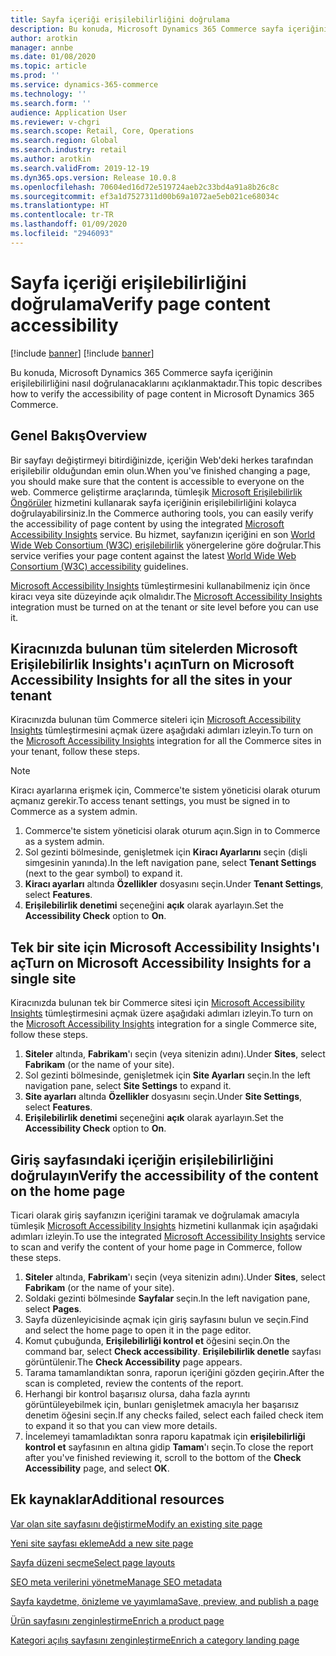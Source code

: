 ```yaml
---
title: Sayfa içeriği erişilebilirliğini doğrulama
description: Bu konuda, Microsoft Dynamics 365 Commerce sayfa içeriğinin erişilebilirliğini nasıl doğrulanacaklarını açıklanmaktadır.
author: arotkin
manager: annbe
ms.date: 01/08/2020
ms.topic: article
ms.prod: ''
ms.service: dynamics-365-commerce
ms.technology: ''
ms.search.form: ''
audience: Application User
ms.reviewer: v-chgri
ms.search.scope: Retail, Core, Operations
ms.search.region: Global
ms.search.industry: retail
ms.author: arotkin
ms.search.validFrom: 2019-12-19
ms.dyn365.ops.version: Release 10.0.8
ms.openlocfilehash: 70604ed16d72e519724aeb2c33bd4a91a8b26c8c
ms.sourcegitcommit: ef3a1d7527311d00b69a1072ae5eb021ce68034c
ms.translationtype: HT
ms.contentlocale: tr-TR
ms.lasthandoff: 01/09/2020
ms.locfileid: "2946093"
---
```

# <a name="verify-page-content-accessibility"></a><span data-ttu-id="e33d5-103">Sayfa içeriği erişilebilirliğini doğrulama</span><span class="sxs-lookup"><span data-stu-id="e33d5-103">Verify page content accessibility</span></span>

[!include [banner](includes/preview-banner.md)]
[!include [banner](includes/banner.md)]

<span data-ttu-id="e33d5-104">Bu konuda, Microsoft Dynamics 365 Commerce sayfa içeriğinin erişilebilirliğini nasıl doğrulanacaklarını açıklanmaktadır.</span><span class="sxs-lookup"><span data-stu-id="e33d5-104">This topic describes how to verify the accessibility of page content in Microsoft Dynamics 365 Commerce.</span></span>

## <a name="overview"></a><span data-ttu-id="e33d5-105">Genel Bakış</span><span class="sxs-lookup"><span data-stu-id="e33d5-105">Overview</span></span>

<span data-ttu-id="e33d5-106">Bir sayfayı değiştirmeyi bitirdiğinizde, içeriğin Web'deki herkes tarafından erişilebilir olduğundan emin olun.</span><span class="sxs-lookup"><span data-stu-id="e33d5-106">When you've finished changing a page, you should make sure that the content is accessible to everyone on the web.</span></span> <span data-ttu-id="e33d5-107">Commerce geliştirme araçlarında, tümleşik [Microsoft Erişilebilirlik Öngörüler](https://accessibilityinsights.io/) hizmetini kullanarak sayfa içeriğinin erişilebilirliğini kolayca doğrulayabilirsiniz.</span><span class="sxs-lookup"><span data-stu-id="e33d5-107">In the Commerce authoring tools, you can easily verify the accessibility of page content by using the integrated [Microsoft Accessibility Insights](https://accessibilityinsights.io/) service.</span></span> <span data-ttu-id="e33d5-108">Bu hizmet, sayfanızın içeriğini en son [World Wide Web Consortium (W3C) erişilebilirlik](https://www.w3.org/standards/webdesign/accessibility) yönergelerine göre doğrular.</span><span class="sxs-lookup"><span data-stu-id="e33d5-108">This service verifies your page content against the latest [World Wide Web Consortium (W3C) accessibility](https://www.w3.org/standards/webdesign/accessibility) guidelines.</span></span>

<span data-ttu-id="e33d5-109">[Microsoft Accessibility Insights](https://accessibilityinsights.io/) tümleştirmesini kullanabilmeniz için önce kiracı veya site düzeyinde açık olmalıdır.</span><span class="sxs-lookup"><span data-stu-id="e33d5-109">The [Microsoft Accessibility Insights](https://accessibilityinsights.io/) integration must be turned on at the tenant or site level before you can use it.</span></span>

## <a name="turn-on-microsoft-accessibility-insights-for-all-the-sites-in-your-tenant"></a><span data-ttu-id="e33d5-110">Kiracınızda bulunan tüm sitelerden Microsoft Erişilebilirlik Insights'ı açın</span><span class="sxs-lookup"><span data-stu-id="e33d5-110">Turn on Microsoft Accessibility Insights for all the sites in your tenant</span></span>

<span data-ttu-id="e33d5-111">Kiracınızda bulunan tüm Commerce siteleri için [Microsoft Accessibility Insights](https://accessibilityinsights.io/) tümleştirmesini açmak üzere aşağıdaki adımları izleyin.</span><span class="sxs-lookup"><span data-stu-id="e33d5-111">To turn on the [Microsoft Accessibility Insights](https://accessibilityinsights.io/) integration for all the Commerce sites in your tenant, follow these steps.</span></span>

> [!NOTE]
> <span data-ttu-id="e33d5-112">Kiracı ayarlarına erişmek için, Commerce'te sistem yöneticisi olarak oturum açmanız gerekir.</span><span class="sxs-lookup"><span data-stu-id="e33d5-112">To access tenant settings, you must be signed in to Commerce as a system admin.</span></span>

1. <span data-ttu-id="e33d5-113">Commerce'te sistem yöneticisi olarak oturum açın.</span><span class="sxs-lookup"><span data-stu-id="e33d5-113">Sign in to Commerce as a system admin.</span></span>
1. <span data-ttu-id="e33d5-114">Sol gezinti bölmesinde, genişletmek için **Kiracı Ayarlarını** seçin (dişli simgesinin yanında).</span><span class="sxs-lookup"><span data-stu-id="e33d5-114">In the left navigation pane, select **Tenant Settings** (next to the gear symbol) to expand it.</span></span>
1. <span data-ttu-id="e33d5-115">**Kiracı ayarları** altında **Özellikler** dosyasını seçin.</span><span class="sxs-lookup"><span data-stu-id="e33d5-115">Under **Tenant Settings**, select **Features**.</span></span>
1. <span data-ttu-id="e33d5-116">**Erişilebilirlik denetimi** seçeneğini **açık** olarak ayarlayın.</span><span class="sxs-lookup"><span data-stu-id="e33d5-116">Set the **Accessibility Check** option to **On**.</span></span>

## <a name="turn-on-microsoft-accessibility-insights-for-a-single-site"></a><span data-ttu-id="e33d5-117">Tek bir site için Microsoft Accessibility Insights'ı aç</span><span class="sxs-lookup"><span data-stu-id="e33d5-117">Turn on Microsoft Accessibility Insights for a single site</span></span>

<span data-ttu-id="e33d5-118">Kiracınızda bulunan tek bir Commerce sitesi için [Microsoft Accessibility Insights](https://accessibilityinsights.io/) tümleştirmesini açmak üzere aşağıdaki adımları izleyin.</span><span class="sxs-lookup"><span data-stu-id="e33d5-118">To turn on the [Microsoft Accessibility Insights](https://accessibilityinsights.io/) integration for a single Commerce site, follow these steps.</span></span>

1. <span data-ttu-id="e33d5-119">**Siteler** altında, **Fabrikam**'ı seçin (veya sitenizin adını).</span><span class="sxs-lookup"><span data-stu-id="e33d5-119">Under **Sites**, select **Fabrikam** (or the name of your site).</span></span>
1. <span data-ttu-id="e33d5-120">Sol gezinti bölmesinde, genişletmek için **Site Ayarları** seçin.</span><span class="sxs-lookup"><span data-stu-id="e33d5-120">In the left navigation pane, select **Site Settings** to expand it.</span></span>
1. <span data-ttu-id="e33d5-121">**Site ayarları** altında **Özellikler** dosyasını seçin.</span><span class="sxs-lookup"><span data-stu-id="e33d5-121">Under **Site Settings**, select **Features**.</span></span>
1. <span data-ttu-id="e33d5-122">**Erişilebilirlik denetimi** seçeneğini **açık** olarak ayarlayın.</span><span class="sxs-lookup"><span data-stu-id="e33d5-122">Set the **Accessibility Check** option to **On**.</span></span>

## <a name="verify-the-accessibility-of-the-content-on-the-home-page"></a><span data-ttu-id="e33d5-123">Giriş sayfasındaki içeriğin erişilebilirliğini doğrulayın</span><span class="sxs-lookup"><span data-stu-id="e33d5-123">Verify the accessibility of the content on the home page</span></span>

<span data-ttu-id="e33d5-124">Ticari olarak giriş sayfanızın içeriğini taramak ve doğrulamak amacıyla tümleşik [Microsoft Accessibility Insights](https://accessibilityinsights.io/) hizmetini kullanmak için aşağıdaki adımları izleyin.</span><span class="sxs-lookup"><span data-stu-id="e33d5-124">To use the integrated [Microsoft Accessibility Insights](https://accessibilityinsights.io/) service to scan and verify the content of your home page in Commerce, follow these steps.</span></span>

1. <span data-ttu-id="e33d5-125">**Siteler** altında, **Fabrikam**'ı seçin (veya sitenizin adını).</span><span class="sxs-lookup"><span data-stu-id="e33d5-125">Under **Sites**, select **Fabrikam** (or the name of your site).</span></span>
1. <span data-ttu-id="e33d5-126">Soldaki gezinti bölmesinde **Sayfalar** seçin.</span><span class="sxs-lookup"><span data-stu-id="e33d5-126">In the left navigation pane, select **Pages**.</span></span>
1. <span data-ttu-id="e33d5-127">Sayfa düzenleyicisinde açmak için giriş sayfasını bulun ve seçin.</span><span class="sxs-lookup"><span data-stu-id="e33d5-127">Find and select the home page to open it in the page editor.</span></span>
1. <span data-ttu-id="e33d5-128">Komut çubuğunda, **Erişilebilirliği kontrol et** öğesini seçin.</span><span class="sxs-lookup"><span data-stu-id="e33d5-128">On the command bar, select **Check accessibility**.</span></span> <span data-ttu-id="e33d5-129">**Erişilebilirlik denetle** sayfası görüntülenir.</span><span class="sxs-lookup"><span data-stu-id="e33d5-129">The **Check Accessibility** page appears.</span></span>
1. <span data-ttu-id="e33d5-130">Tarama tamamlandıktan sonra, raporun içeriğini gözden geçirin.</span><span class="sxs-lookup"><span data-stu-id="e33d5-130">After the scan is completed, review the contents of the report.</span></span>
1. <span data-ttu-id="e33d5-131">Herhangi bir kontrol başarısız olursa, daha fazla ayrıntı görüntüleyebilmek için, bunları genişletmek amacıyla her başarısız denetim öğesini seçin.</span><span class="sxs-lookup"><span data-stu-id="e33d5-131">If any checks failed, select each failed check item to expand it so that you can view more details.</span></span>
1. <span data-ttu-id="e33d5-132">İncelemeyi tamamladıktan sonra raporu kapatmak için **erişilebilirliği kontrol et** sayfasının en altına gidip **Tamam**'ı seçin.</span><span class="sxs-lookup"><span data-stu-id="e33d5-132">To close the report after you've finished reviewing it, scroll to the bottom of the **Check Accessibility** page, and select **OK**.</span></span>

## <a name="additional-resources"></a><span data-ttu-id="e33d5-133">Ek kaynaklar</span><span class="sxs-lookup"><span data-stu-id="e33d5-133">Additional resources</span></span>

[<span data-ttu-id="e33d5-134">Var olan site sayfasını değiştirme</span><span class="sxs-lookup"><span data-stu-id="e33d5-134">Modify an existing site page</span></span>](modify-existing-page.md)

[<span data-ttu-id="e33d5-135">Yeni site sayfası ekleme</span><span class="sxs-lookup"><span data-stu-id="e33d5-135">Add a new site page</span></span>](add-new-page.md)

[<span data-ttu-id="e33d5-136">Sayfa düzeni seçme</span><span class="sxs-lookup"><span data-stu-id="e33d5-136">Select page layouts</span></span>](select-page-layouts.md)

[<span data-ttu-id="e33d5-137">SEO meta verilerini yönetme</span><span class="sxs-lookup"><span data-stu-id="e33d5-137">Manage SEO metadata</span></span>](manage-seo-metadata.md)

[<span data-ttu-id="e33d5-138">Sayfa kaydetme, önizleme ve yayımlama</span><span class="sxs-lookup"><span data-stu-id="e33d5-138">Save, preview, and publish a page</span></span>](save-preview-publish-page.md)

[<span data-ttu-id="e33d5-139">Ürün sayfasını zenginleştirme</span><span class="sxs-lookup"><span data-stu-id="e33d5-139">Enrich a product page</span></span>](enrich-product-page.md)

[<span data-ttu-id="e33d5-140">Kategori açılış sayfasını zenginleştirme</span><span class="sxs-lookup"><span data-stu-id="e33d5-140">Enrich a category landing page</span></span>](enrich-category-page.md)
